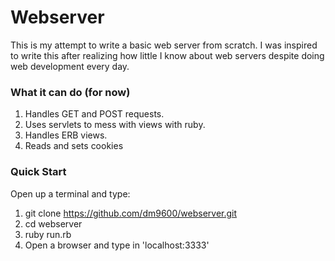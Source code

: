 Webserver
=========

This is my attempt to write a basic web server from scratch. I was inspired to write this after realizing how little I know about web servers despite doing web development every day.

### What it can do (for now)

1. Handles GET and POST requests. 
2. Uses servlets to mess with views with ruby. 
3. Handles ERB views.
4. Reads and sets cookies

### Quick Start

Open up a terminal and type:

1. git clone https://github.com/dm9600/webserver.git
2. cd webserver
3. ruby run.rb
4. Open a browser and type in 'localhost:3333'
